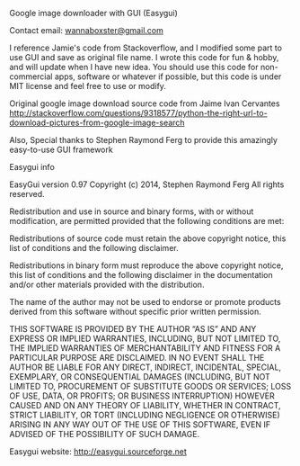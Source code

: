 Google image downloader with GUI (Easygui)

Contact email: wannaboxster@gmail.com

I reference Jamie's code from Stackoverflow, and I modified some part to use GUI and save as original file name. I wrote this code for fun & hobby, and will update when I have new idea. You should use this code for non-commercial apps, software or whatever if possible, but this code is under MIT license and feel free to use or modify. 


Original google image download source code from Jaime Ivan Cervantes
http://stackoverflow.com/questions/9318577/python-the-right-url-to-download-pictures-from-google-image-search

Also, Special thanks to Stephen Raymond Ferg to provide this amazingly easy-to-use GUI framework





Easygui info

EasyGui version 0.97
Copyright (c) 2014, Stephen Raymond Ferg
All rights reserved.

Redistribution and use in source and binary forms, with or without modification, are permitted provided that the following conditions are met:

Redistributions of source code must retain the above copyright notice, this list of conditions and the following disclaimer.

Redistributions in binary form must reproduce the above copyright notice, this list of conditions and the following disclaimer in the documentation and/or other materials provided with the distribution.

The name of the author may not be used to endorse or promote products derived from this software without specific prior written permission.

THIS SOFTWARE IS PROVIDED BY THE AUTHOR “AS IS” AND ANY EXPRESS OR IMPLIED WARRANTIES, INCLUDING, BUT NOT LIMITED TO, THE IMPLIED WARRANTIES OF MERCHANTABILITY AND FITNESS FOR A PARTICULAR PURPOSE ARE DISCLAIMED. IN NO EVENT SHALL THE AUTHOR BE LIABLE FOR ANY DIRECT, INDIRECT, INCIDENTAL, SPECIAL, EXEMPLARY, OR CONSEQUENTIAL DAMAGES (INCLUDING, BUT NOT LIMITED TO, PROCUREMENT OF SUBSTITUTE GOODS OR SERVICES; LOSS OF USE, DATA, OR PROFITS; OR BUSINESS INTERRUPTION) HOWEVER CAUSED AND ON ANY THEORY OF LIABILITY, WHETHER IN CONTRACT, STRICT LIABILITY, OR TORT (INCLUDING NEGLIGENCE OR OTHERWISE) ARISING IN ANY WAY OUT OF THE USE OF THIS SOFTWARE, EVEN IF ADVISED OF THE POSSIBILITY OF SUCH DAMAGE.

Easygui website: http://easygui.sourceforge.net
